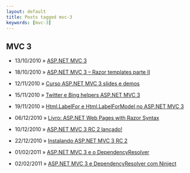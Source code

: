 ```yaml
---
layout: default
title: Posts tagged mvc-3
keywords: [mvc-3]
---
```

<h2 class="category">MVC 3</h2>
<ul class="posts">
<li>
<p>
<span class="date">13/10/2010</span> &raquo; 
<a href="/blog/asp-net-mvc-3">ASP.NET MVC 3</a>
</p>
</li> 
<li>
<p>
<span class="date">18/10/2010</span> &raquo; 
<a href="/blog/asp-net-mvc-3-razor-templates-parte-ii">ASP.NET MVC 3 – Razor templates parte II</a>
</p>
</li> 
<li>
<p>
<span class="date">12/11/2010</span> &raquo; 
<a href="/blog/curso-asp-net-mvc-3-slides-e-demos">Curso ASP.NET MVC 3 slides e demos</a>
</p>
</li> 
<li>
<p>
<span class="date">15/11/2010</span> &raquo; 
<a href="/blog/twitter-bing-helpers-asp-net-mvc-3">Twitter e Bing helpers ASP.NET MVC 3</a>
</p>
</li> 
<li>
<p>
<span class="date">19/11/2010</span> &raquo; 
<a href="/blog/html-labelfor-html-labelformodel-no-asp-net-mvc-3">Html.LabelFor e Html.LabelForModel no ASP.NET MVC 3</a>
</p>
</li> 
<li>
<p>
<span class="date">06/12/2010</span> &raquo; 
<a href="/blog/livro-asp-net-web-pages-with-razor-syntax">Livro: ASP.NET Web Pages with Razor Syntax</a>
</p>
</li> 
<li>
<p>
<span class="date">10/12/2010</span> &raquo; 
<a href="/blog/asp-net-mvc-3-rc-2-lancado">ASP.NET MVC 3 RC 2 lançado!</a>
</p>
</li> 
<li>
<p>
<span class="date">22/12/2010</span> &raquo; 
<a href="/blog/instalando-asp-net-mvc-3-rc-2">Instalando ASP.NET MVC 3 RC 2</a>
</p>
</li> 
<li>
<p>
<span class="date">01/02/2011</span> &raquo; 
<a href="/blog/asp-net-mvc-3-e-o-dependencyresolver">ASP.NET MVC 3 e o DependencyResolver</a>
</p>
</li> 
<li>
<p>
<span class="date">02/02/2011</span> &raquo; 
<a href="/blog/asp-net-mvc-3-e-dependencyresolver-com-ninject">ASP.NET MVC 3 e DependencyResolver com Ninject</a>
</p>
</li> 
</ul>
